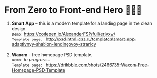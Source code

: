 # From Zero to Front-end Hero 👨🏻‍💻 #
1. <strong>Smart App</strong> – this is a modern template for a landing page in the clean design.<br>
   `Demo:` https://codepen.io/AlexanderFSP/full/erjvxw/<br>
   `Template page: ` http://psd-html-css.ru/templates/smart-app-adaptivnyy-shablon-lendingovoy-stranicy<br><br>
2. <strong>Waxom</strong> - free homepage PSD template.<br>
   `Demo:` <i>In progress...</i><br>
   `Template page: ` https://dribbble.com/shots/2466735-Waxom-Free-Homepage-PSD-Template<br>
